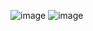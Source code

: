 ![image](https://user-images.githubusercontent.com/69719886/191083151-c3cb5ceb-d746-4d49-8a54-2ec38b24c946.png)
![image](https://user-images.githubusercontent.com/69719886/191085798-2e8cbc08-0cc4-44db-b932-420529207689.png)
